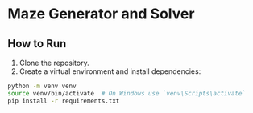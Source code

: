 # Maze Generator and Solver

## How to Run
1. Clone the repository.
2. Create a virtual environment and install dependencies:
```sh
python -m venv venv
source venv/bin/activate  # On Windows use `venv\Scripts\activate`
pip install -r requirements.txt

